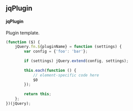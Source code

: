 ## jqPlugin
#### jqPlugin
Plugin template.
```javascript
(function ($) {
	jQuery.fn.${pluginName} = function (settings) {
		var config = {'foo': 'bar'};
 
		if (settings) jQuery.extend(config, settings);
 
		this.each(function () {
			// element-specific code here
			$0
		});
 
		return this;
	};
})(jQuery);
```